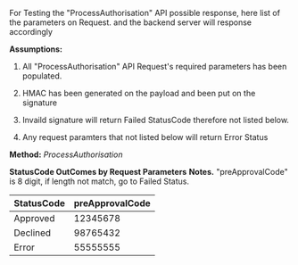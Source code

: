 For Testing the "ProcessAuthorisation" API possible response, here list of the parameters on Request. and the backend server will response accordingly

**Assumptions:**

1. All "ProcessAuthorisation" API Request's required parameters has been populated.

2. HMAC has been generated on the payload and been put on the signature 

3. Invaild signature will return Failed StatusCode therefore not listed below.

4. Any request paramters that not listed below will return Error Status

**Method:** *ProcessAuthorisation*

**StatusCode OutComes by Request Parameters**
**Notes.**
"preApprovalCode" is 8 digit, if length not match, go to Failed Status.

StatusCode | preApprovalCode 
-----------|------------------
Approved | 12345678
Declined | 98765432 
Error    | 55555555